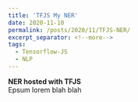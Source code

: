 ```yaml
---
title: 'TFJS My NER'
date: 2020-11-10
permalink: /posts/2020/11/TFJS-NER/
excerpt_separator: <!--more-->
tags:
  - Tensorflow-JS
  - NLP
---
```


<b>NER hosted with TFJS</b>
<br>
Epsum lorem blah blah
<!--more-->

<html>
   <head>
      <!-- Global site tag (gtag.js) - Google Analytics -->
      <script async src="https://www.googletagmanager.com/gtag/js?id=G-H0NW5Z2MYC"></script>
      <script>
         window.dataLayer = window.dataLayer || [];
         function gtag(){dataLayer.push(arguments);}
         gtag('js', new Date());
         
         gtag('config', 'G-H0NW5Z2MYC');
      </script>
      <title>Digit Recognition WebApp</title>
      <meta name="description" content="Testing Simple Machine Learning Model into an WebApp using TensorFlow.js">
      <meta name="keywords" content="Machine Learning, TensorFlow.js">
      <meta name="author" content="Mohit Pandey">
      <meta charset="UTF-8">
      <meta name="viewport" content="width=device-width, initial-scale=1.0">
      <meta http-equiv="X-UA-Compatible" content="ie=edge">
      <meta name="description" content="TensorFlow js demo for Named-entity recognition (NER) (Sequence Tagging task). Implemented with Keras (GloVe + GRU RNN) and tensorflow.js">
      <meta property="og:title" content="Named-entity recognition TensorFlow.js demo">
      <meta property="og:description" content="TensorFlow js demo for Named-entity recognition (NER) (Sequence Tagging task). Implemented with Keras (GloVe + GRU RNN) and tensorflow.js">
      <!-- <link rel="stylesheet" href="https://stackpath.bootstrapcdn.com/bootstrap/4.3.1/css/bootstrap.min.css" integrity="sha384-ggOyR0iXCbMQv3Xipma34MD+dH/1fQ784/j6cY/iJTQUOhcWr7x9JvoRxT2MZw1T" crossorigin="anonymous"> -->
      <style>
         .demo {
         margin: 2em auto;
         }
         .main-result {
         margin: 3em auto;
         }
         .result {
         padding: 1em;
         }
         .demo-header {
         font-size: 1.5rem;
         margin: 1em;
         }
         .tags-review {
         margin-top: 1.5rem;
         }
      </style>
      <script >
         function clearForm()
         {
             document.getElementById("input_text").value=''
         
         }
      </script>
   </head>
   <body>
      <!--  <script src="https://code.jquery.com/jquery-2.2.4.min.js"></script>
         <script src="https://cdn.jsdelivr.net/npm/@tensorflow/tfjs@1.5.2/dist/tf.min.js"></script> -->
      <main role="main" class="container">
         <h1 itemprop="name headline">Named-entity recognition</h1>
         <h2>TensorFlow.js demo</h2>
         <hr class="my-4">
         <p>
            Enter sentence like <code>The European Commission said that nuclear Energy may be dangerous.</code>
            or <code>I like Moscow!</code>.
         </p>
         <div class="card demo">
            <div class="card-header">
               <h1 class="demo-header">
                  NER demo in your browser
                  <div class="loading-model spinner-border text-primary" role="status">
                     <span class="sr-only">Loading...</span>
                  </div>
               </h1>
               <form class="form" onkeypress="return event.keyCode != 13;">
                  <div class="form-group mx-sm-3 md-2">
                     <input type="text" class="form-control form-control-xs" id='input_text' placeholder="I Like Moscow!">
                  </div>
                  <div class="d-flex justify-content-center">
                     <button type="button" class="btn btn-primary" id="get_ner_button">Search Entities</button>
                     <button type="button" class="btn btn-primary" id="clear_bttn" onclick="clearForm()">Clear</button>
                  </div>
               </form>
            </div>
            <div class="result main-result"></div>
            <div class="result attention-bar" id='attention_bar'></div>
            <div class="result tags-result"></div>
         </div>
      </main>
      <script src="https://code.jquery.com/jquery-3.3.1.slim.min.js" integrity="sha384-q8i/X+965DzO0rT7abK41JStQIAqVgRVzpbzo5smXKp4YfRvH+8abtTE1Pi6jizo" crossorigin="anonymous"></script>
      <script src="https://cdnjs.cloudflare.com/ajax/libs/popper.js/1.14.7/umd/popper.min.js" integrity="sha384-UO2eT0CpHqdSJQ6hJty5KVphtPhzWj9WO1clHTMGa3JDZwrnQq4sF86dIHNDz0W1" crossorigin="anonymous"></script>
      <script src="https://stackpath.bootstrapcdn.com/bootstrap/4.3.1/js/bootstrap.min.js" integrity="sha384-JjSmVgyd0p3pXB1rRibZUAYoIIy6OrQ6VrjIEaFf/nJGzIxFDsf4x0xIM+B07jRM" crossorigin="anonymous"></script>
      <script src="https://cdn.jsdelivr.net/npm/@tensorflow/tfjs@1.0.0/dist/tf.min.js"></script>
      <script src="https://cdn.plot.ly/plotly-latest.min.js"></script>
      <script src="../../../../files/model/tfjs-ner/vocabs.js"></script>
      <script src="../../../../files/model/tfjs-ner/predict.js"></script>
      <script>
         // canvas.addEventListener('mouseup', function() {
         // // $('#number').html('<img id="spinner" src="spinner.gif"/>');
         // canvas.removeEventListener('mousemove', onPaint, false);
         // var img = new Image();
         // img.onload = function() {
         //   context.drawImage(img, 0, 0, 28, 28);
         //   data = context.getImageData(0, 0, 28, 28).data;
         //   var input = [];
         //   for(var i = 0; i < data.length; i += 4) {
         //     input.push(data[i + 2] / 255);
         //   }
         //   predict(input);
         // };
         // img.src = canvas.toDataURL('image/png');
         // }, false);
         
         // var onPaint = function() {
         // context.lineTo(mouse.x, mouse.y);
         // context.stroke();
         // };
         
         // tf.loadLayersModel('../../../files/model/digit-class/model.json').then(function(model) {
         // window.model = model;
         // });
         
         // http://bencentra.com/code/2014/12/05/html5-canvas-touch-events.html
         // Set up touch events for mobile, etc
         
         
         // var predict = function(input) {
         // if (window.model) {
         //   window.model.predict([tf.tensor(input).reshape([1, 28, 28, 1])]).array().then(function(scores){
         //     scores = scores[0];
         //     predicted = scores.indexOf(Math.max(...scores));
         //     $('#number').html(predicted);
         //   });
         // } else {
         //   // The model takes a bit to load, if we are too fast, wait
         //   setTimeout(function(){predict(input)}, 50);
         // }
         // }
         
         // $('#clear').click(function(){
         // context.clearRect(0, 0, canvas.width, canvas.height);
         // $('#number').html('');
         // });
      </script>
   </body>
</html>